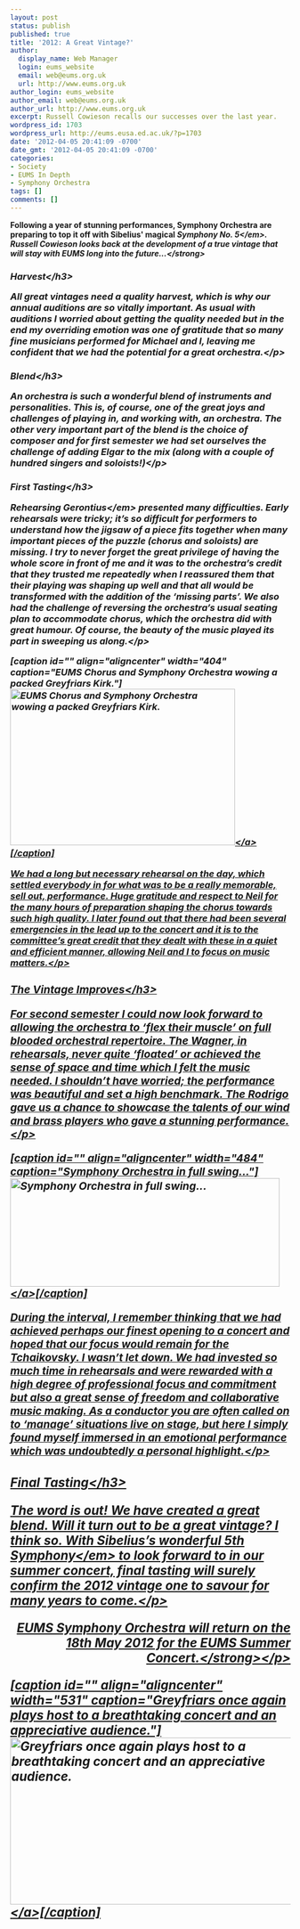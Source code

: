 ```yaml
---
layout: post
status: publish
published: true
title: '2012: A Great Vintage?'
author:
  display_name: Web Manager
  login: eums_website
  email: web@eums.org.uk
  url: http://www.eums.org.uk
author_login: eums_website
author_email: web@eums.org.uk
author_url: http://www.eums.org.uk
excerpt: Russell Cowieson recalls our successes over the last year.
wordpress_id: 1703
wordpress_url: http://eums.eusa.ed.ac.uk/?p=1703
date: '2012-04-05 20:41:09 -0700'
date_gmt: '2012-04-05 20:41:09 -0700'
categories:
- Society
- EUMS In Depth
- Symphony Orchestra
tags: []
comments: []
---
```

<p><strong>Following a year of stunning performances, Symphony Orchestra are preparing to top it off with Sibelius' magical <em>Symphony No. 5<&#47;em>. Russell Cowieson looks back at the development of a true vintage that will stay with EUMS long into the future...<&#47;strong></p>
<h3>Harvest<&#47;h3></p>
<p>All great vintages need a quality harvest, which is why our annual auditions are so vitally important. As usual with auditions I worried about getting the quality needed but in the end my overriding emotion was one of gratitude that so many fine musicians performed for Michael and I, leaving me confident that we had the potential for a great orchestra.<&#47;p></p>
<h3>Blend<&#47;h3></p>
<p>An orchestra is such a wonderful blend of instruments and personalities. This is, of course, one of the great joys and challenges of playing in, and working with, an orchestra. The other very important part of the blend is the choice of composer and for first semester we had set ourselves the challenge of adding Elgar to the mix (along with a couple of hundred singers and soloists!)<&#47;p></p>
<h3>First Tasting<&#47;h3></p>
<p>Rehearsing <em>Gerontius<&#47;em> presented many difficulties. Early rehearsals were tricky; it&rsquo;s so difficult for performers to understand how the jigsaw of a piece fits together when many important pieces of the puzzle (chorus and soloists) are missing. I try to never forget the great privilege of having the whole score in front of me and it was to the orchestra&rsquo;s credit that they trusted me repeatedly when I reassured them that their playing was shaping up well and that all would be transformed with the addition of the &lsquo;missing parts&rsquo;. We also had the challenge of reversing the orchestra&rsquo;s usual seating plan to accommodate chorus, which the orchestra did with great humour. Of course, the beauty of the music played its part in sweeping us along.<&#47;p></p>
<p>[caption id="" align="aligncenter" width="404" caption="EUMS Chorus and Symphony Orchestra wowing a packed Greyfriars Kirk."]<a href="http:&#47;&#47;eums.eusa.ed.ac.uk&#47;wp-content&#47;uploads&#47;images&#47;h500&#47;concerts&#47;greyfriars_07.jpg"><img class="     " title="EUMS Chorus and Symphony Orchestra wowing a packed Greyfriars Kirk." src="http:&#47;&#47;eums.eusa.ed.ac.uk&#47;wp-content&#47;uploads&#47;images&#47;h500&#47;concerts&#47;greyfriars_07.jpg" alt="EUMS Chorus and Symphony Orchestra wowing a packed Greyfriars Kirk." width="404" height="281" &#47;><&#47;a>[&#47;caption]</p>
<p>We had a long but necessary rehearsal on the day, which settled everybody in for what was to be a really memorable, sell out, performance. Huge gratitude and respect to Neil for the many hours of preparation shaping the chorus towards such high quality. I later found out that there had been several emergencies in the lead up to the concert and it is to the committee&rsquo;s great credit that they dealt with these in a quiet and efficient manner, allowing Neil and I to focus on music matters.<&#47;p></p>
<h3>The Vintage Improves<&#47;h3></p>
<p>For second semester I could now look forward to allowing the orchestra to &lsquo;flex their muscle&rsquo; on full blooded orchestral repertoire. The Wagner, in rehearsals, never quite &lsquo;floated&rsquo; or achieved the sense of space and time which I felt the music needed. I shouldn&rsquo;t have worried; the performance was beautiful and set a high benchmark. The Rodrigo gave us a chance to showcase the talents of our wind and brass players who gave a stunning performance.<&#47;p></p>
<p>[caption id="" align="aligncenter" width="484" caption="Symphony Orchestra in full swing..."]<a href="http:&#47;&#47;eums.eusa.ed.ac.uk&#47;wp-content&#47;uploads&#47;images&#47;w620&#47;symph2.jpg"><img class="  " title="Symphony Orchestra in full swing..." src="http:&#47;&#47;eums.eusa.ed.ac.uk&#47;wp-content&#47;uploads&#47;images&#47;w620&#47;symph2.jpg" alt="Symphony Orchestra in full swing..." width="484" height="195" &#47;><&#47;a>[&#47;caption]</p>
<p>During the interval, I remember thinking that we had achieved perhaps our finest opening to a concert and hoped that our focus would remain for the Tchaikovsky. I wasn&rsquo;t let down. We had invested so much time in rehearsals and were rewarded with a high degree of professional focus and commitment but also a great sense of freedom and collaborative music making. As a conductor you are often called on to &lsquo;manage&rsquo; situations live on stage, but here I simply found myself immersed in an emotional performance which was undoubtedly a personal highlight.<&#47;p></p>
<h3>Final Tasting<&#47;h3></p>
<p>The word is out! We have created a great blend. Will it turn out to be a great vintage? I think so. With Sibelius&rsquo;s wonderful <em>5th Symphony<&#47;em> to look forward to in our summer concert, final tasting will surely confirm the 2012 vintage one to savour for many years to come.<&#47;p></p>
<p style="text-align: right;"><strong>EUMS Symphony Orchestra will return on the 18th May 2012 for the EUMS Summer Concert.<&#47;strong><&#47;p></p>
<p>[caption id="" align="aligncenter" width="531" caption="Greyfriars once again plays host to a breathtaking concert and an appreciative audience."]<a href="http:&#47;&#47;eums.eusa.ed.ac.uk&#47;wp-content&#47;uploads&#47;images&#47;h500&#47;concerts&#47;greyfriars_02.jpg"><img class="  " title="Greyfriars once again plays host to a breathtaking concert and an appreciative audience." src="http:&#47;&#47;eums.eusa.ed.ac.uk&#47;wp-content&#47;uploads&#47;images&#47;h500&#47;concerts&#47;greyfriars_02.jpg" alt="Greyfriars once again plays host to a breathtaking concert and an appreciative audience." width="531" height="300" &#47;><&#47;a>[&#47;caption]</p>
